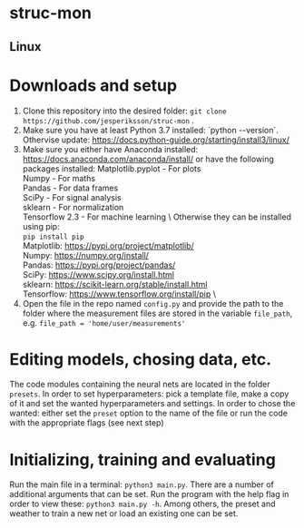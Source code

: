 # struc-mon

## Linux
# Downloads and setup
1. Clone this repository into the desired folder: `git clone https://github.com/jesperiksson/struc-mon` .
2. Make sure you have at least Python 3.7 installed: ´python --version´. Othervise update: https://docs.python-guide.org/starting/install3/linux/
3. Make sure you either have Anaconda installed: https://docs.anaconda.com/anaconda/install/ or have the following packages installed:
  Matplotlib.pyplot - For plots \
  Numpy - For maths \
  Pandas - For data frames \
  SciPy - For signal analysis \
  sklearn - For normalization \
  Tensorflow 2.3 - For machine learning \ 
  Otherwise they can be installed using pip: \
  `pip install pip`\
  Matplotlib: https://pypi.org/project/matplotlib/ \
  Numpy: https://numpy.org/install/ \
  Pandas: https://pypi.org/project/pandas/ \
  SciPy: https://www.scipy.org/install.html \
  sklearn: https://scikit-learn.org/stable/install.html \
  Tensorflow: https://www.tensorflow.org/install/pip \
4. Open the file in the repo named `config.py` and provide the path to the folder where the measurement files are stored in the variable `file_path`, e.g. `file_path = 'home/user/measurements'` 

# Editing models, chosing data, etc.
The code modules containing the neural nets are located in the folder `presets`. In order to set hyperparameters: pick a template file, make a copy of it and set the wanted hyperparameters and settings. In order to chose the wanted: either set the `preset` option to the name of the file or run the code with the appropriate flags (see next step)

# Initializing, training and evaluating

Run the main file in a terminal: `python3 main.py`. There are a number of additional arguments that can be set. Run the program with the help flag in order to view these: `python3 main.py -h`. Among others, the preset and weather to train a new net or load an existing one can be set. 







